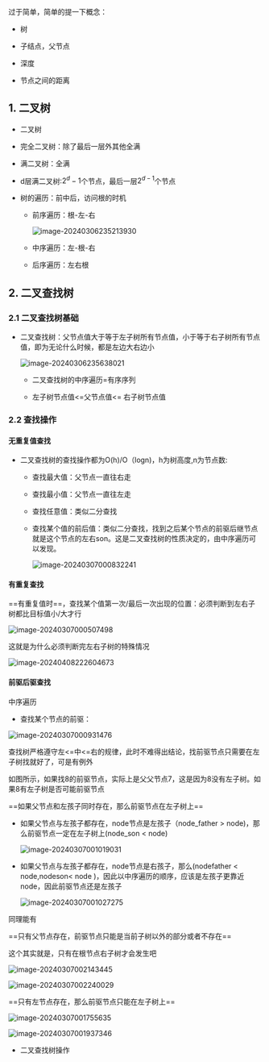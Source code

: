 过于简单，简单的提一下概念：

* 树

* 子结点，父节点

* 深度

* 节点之间的距离

## 1. 二叉树

* 二叉树

* 完全二叉树：除了最后一层外其他全满

* 满二叉树：全满

* d层满二叉树:$2^d-1$个节点，最后一层$2^{d-1}$个节点

* 树的遍历：前中后，访问根的时机

  * 前序遍历：根-左-右

    ![image-20240306235213930](./assets/image-20240306235213930.png)

  * 中序遍历：左-根-右

  * 后序遍历：左右根

## 2. 二叉查找树

### 2.1 二叉查找树基础

* 二叉查找树：父节点值大于等于左子树所有节点值，小于等于右子树所有节点值，即为无论什么时候，都是左边大右边小

  ![image-20240306235638021](./assets/image-20240306235638021.png)

  * 二叉查找树的中序遍历=有序序列

  * 左子树节点值<=父节点值<= 右子树节点值

### 2.2 查找操作

#### 无重复值查找

  * 二叉查找树的查找操作都为O(h)/O（logn)，h为树高度,n为节点数:

    * 查找最大值：父节点一直往右走

    * 查找最小值：父节点一直往左走

    * 查找任意值：类似二分查找

    * 查找某个值的前后值：类似二分查找，找到之后某个节点的前驱后继节点就是这个节点的左右son。这是二叉查找树的性质决定的，由中序遍历可以发现。

      ![image-20240307000832241](./assets/image-20240307000832241.png)
#### 有重复查找
  ==有重复值时==，查找某个值第一次/最后一次出现的位置：必须判断到左右子树都比目标值小/大才行

  ![image-20240307000507498](./assets/image-20240307000507498.png)

  这就是为什么必须判断完左右子树的特殊情况

  ![image-20240408222604673](./assets/image-20240408222604673.png)

#### 前驱后驱查找

中序遍历

* 查找某个节点的前驱：

![image-20240307000931476](./assets/image-20240307000931476.png)

查找树严格遵守左<=中<=右的规律，此时不难得出结论，找前驱节点只需要在左子树找就好了，可是有例外

如图所示，如果找8的前驱节点，实际上是父父节点7，这是因为8没有左子树。如果8有左子树是否可能前驱节点



==如果父节点和左孩子同时存在，那么前驱节点在左子树上==

* 如果父节点与左孩子都存在，node节点是左孩子（node_father > node)，那么前驱节点一定在左子树上(node_son < node)

  ![image-20240307001019031](./assets/image-20240307001019031.png)

* 如果父节点与左孩子都存在，node节点是右孩子，那么(nodefather < node,nodeson< node )，因此以中序遍历的顺序，应该是左孩子更靠近node，因此前驱节点还是左孩子

  ![image-20240307001027275](./assets/image-20240307001027275.png)

同理能有

==只有父节点存在，前驱节点只能是当前子树以外的部分或者不存在==

这个其实就是，只有在根节点右子树才会发生吧

![image-20240307002143445](./assets/image-20240307002143445.png)

![image-20240307002240029](./assets/image-20240307002240029.png)

==只有左节点存在，那么前驱节点只能在左子树上==

![image-20240307001755635](./assets/image-20240307001755635.png)

![image-20240307001937346](./assets/image-20240307001937346.png)

  * 二叉查找树操作
  
    